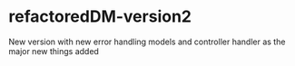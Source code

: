 # refactoredDM-version2
New version with new error handling models and controller handler as the major new things added
